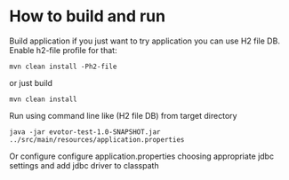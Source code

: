 # How to build and run
Build application
if you just want to try application you can use H2 file DB. Enable h2-file profile for that:
```
mvn clean install -Ph2-file
```
or just build
```
mvn clean install
```

Run using command line like (H2 file DB) from target directory
```
java -jar evotor-test-1.0-SNAPSHOT.jar ../src/main/resources/application.properties
```

Or configure configure application.properties choosing appropriate jdbc settings and add jdbc driver to classpath
